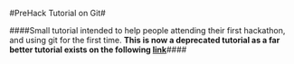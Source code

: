 #PreHack Tutorial on Git#

####Small tutorial intended to help people attending their first hackathon, and using git for the first time. **This is now a deprecated tutorial as a far better tutorial exists on the following [link](https://try.github.io/levels/1/challenges/1)**####

